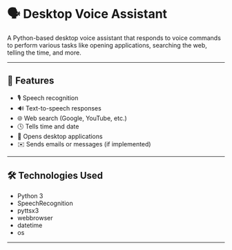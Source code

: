 # 🗣️ Desktop Voice Assistant

A Python-based desktop voice assistant that responds to voice commands to perform various tasks like opening applications, searching the web, telling the time, and more.

---

## 🚀 Features

- 🎙️ Speech recognition
- 🔊 Text-to-speech responses
- 🌐 Web search (Google, YouTube, etc.)
- 🕓 Tells time and date
- 📁 Opens desktop applications
- ✉️ Sends emails or messages (if implemented)

---

## 🛠️ Technologies Used

- Python 3
- SpeechRecognition
- pyttsx3
- webbrowser
- datetime
- os

---
